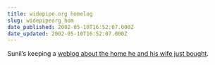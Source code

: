 ```yaml
---
title: widepipe.org homelog
slug: widepipeorg_hom
date_published: 2002-05-10T16:52:07.000Z
date_updated: 2002-05-10T16:52:07.000Z
---
```


Sunil’s keeping a [weblog about the home he and his wife just bought](http://www.widepipe.org/homelog/).
